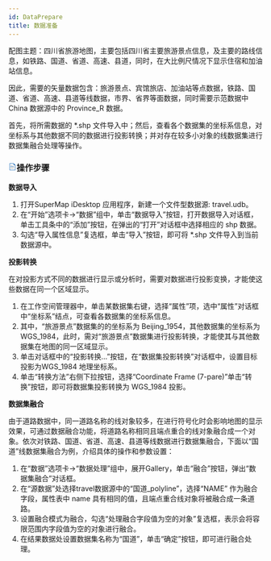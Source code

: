 ```yaml
---
id: DataPrepare
title: 数据准备
---
```

配图主题：四川省旅游地图，主要包括四川省主要旅游景点信息，及主要的路线信息，如铁路、国道、省道、高速、县道，同时，在大比例尺情况下显示住宿和加油站信息。

因此，需要的矢量数据包含：旅游景点、宾馆旅店、加油站等点数据，铁路、国道、省道、高速、县道等线数据，市界、省界等面数据，同时需要示范数据中 China
数据源中的 Province_R 数据。

首先，将所需数据的 *.shp 文件导入中；然后，查看各个数据集的坐标系信息，对坐标系与其他数据不同的数据进行投影转换；并对存在较多小对象的线数据集进行数据集融合处理等操作。

### ![](../../img/read.gif)操作步骤

**数据导入**

1. 打开SuperMap iDesktop 应用程序，新建一个文件型数据源: travel.udb。
2. 在“开始”选项卡->“数据”组中，单击“数据导入”按钮，打开数据导入对话框，单击工具条中的“添加”按钮，在弹出的“打开”对话框中选择相应的 shp 数据。
3. 勾选“导入属性信息”复选框，单击“导入”按钮，即可将 *.shp 文件导入到当前数据源中。

**投影转换**

在对投影方式不同的数据进行显示或分析时，需要对数据进行投影变换，才能使这些数据在同一个区域显示。

1. 在工作空间管理器中，单击某数据集右键，选择“属性”项，选中“属性”对话框中“坐标系”结点，可查看各数据集的坐标系信息。
2. 其中，“旅游景点”数据集的的坐标系为 Beijing_1954，其他数据集的坐标系为 WGS_1984，此时，需对“旅游景点”数据集进行投影转换，才能使其与其他数据集在地图的同一区域显示。
3. 单击对话框中的“投影转换…”按钮，在“数据集投影转换”对话框中，设置目标投影为WGS_1984 地理坐标系。
4. 单击“转换方法”右侧下拉按钮，选择“Coordinate Frame (7-pare)”单击“转换”按钮，即可将数据集投影转换为 WGS_1984 投影。

**数据集融合**

由于道路数据中，同一道路名称的线对象较多，在进行符号化时会影响地图的显示效果，可通过数据融合功能，将道路名称相同且端点重合的线对象融合成一个对象。依次对铁路、国道、省道、高速、县道等线数据进行数据集融合，下面以“国道”线数据集融合为例，介绍具体的操作和参数设置：

1. 在“数据”选项卡->“数据处理”组中，展开Gallery，单击“融合”按钮，弹出“数据集融合”对话框。
2. 在“源数据”处选择travel数据源中的“国道_polyline”，选择“NAME” 作为融合字段，属性表中 name 具有相同的值，且端点重合线对象将被融合成一条道路。
3. 设置融合模式为融合，勾选“处理融合字段值为空的对象”复选框，表示会将容限范围内字段值为空的对象进行融合。
4. 在结果数据处设置数据集名称为“国道”，单击“确定”按钮，即可进行融合处理。



